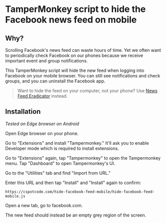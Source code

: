 # TamperMonkey script to hide the Facebook news feed on mobile

## Why?

Scrolling Facebook's news feed can waste hours of time. Yet we often want to periodically check Facebook on our phones because we receive important event and group notifications.

This TamperMonkey script will hide the new feed when logging into Facebook on your mobile browser. You can still see notifications and check groups, and you can uninstall the Facebook app.

> Want to hide the feed on your computer, not your phone?  Use [News Feed Eradicator](https://chromewebstore.google.com/detail/news-feed-eradicator/fjcldmjmjhkklehbacihaiopjklihlgg?hl=en&pli=1) instead.

## Installation

*Tested on Edge browser on Android*

Open Edge browser on your phone.

Go to "Extensions" and install "Tampermonkey." It'll ask you to enable Developer mode which is required to install extensions.

Go to "Extensions" again, tap "Tampermonkey" to open the Tampermonkey menu.  Tap "Dashboard" to open Tampermonkey's UI.

Go to the "Utilities" tab and find "Import from URL."

Enter this URL and then tap "Install" and "Install" again to confirm:

    https://cspotcode.com/hide-facebook-feed-mobile/hide-facebook-feed-mobile.js

Open a new tab, go to facebook.com.

The new feed should instead be an empty grey region of the screen.
